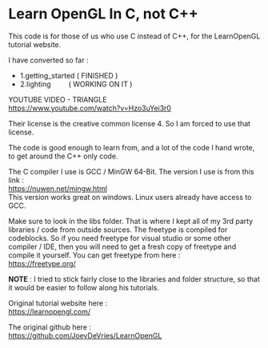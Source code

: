 # Learn OpenGL In C, not C++
This code is for those of us who use C instead of C++, for the LearnOpenGL tutorial website.  

I have converted so far :  
* 1.getting_started ( FINISHED )  
* 2.lighting &nbsp;&nbsp;&nbsp;&nbsp;&nbsp;&nbsp;&nbsp;&nbsp;( WORKING ON IT )  
  
YOUTUBE VIDEO - TRIANGLE  
https://www.youtube.com/watch?v=Hzo3uYei3r0  
  
Their license is the creative common license 4. So I am forced to use that license.  
  
The code is good enough to learn from, and a lot of the code I hand wrote, to get around the C++ only code.  

The C compiler I use is GCC / MinGW 64-Bit. The version I use is from this link :  
https://nuwen.net/mingw.html  
This version works great on windows. Linux users already have access to GCC.  
  
Make sure to look in the libs folder. That is where I kept all of my 3rd party libraries / code from outside sources. The freetype is compiled for codeblocks. So if you need freetype for visual studio or some other compiler / IDE, then you will need to get a fresh copy of freetype and compile it yourself. You can get freetype from here :  
https://freetype.org/
  
**NOTE** : I tried to stick fairly close to the libraries and folder structure, so that it would be easier to follow along his tutorials.  

Original tutorial website here :  
https://learnopengl.com/  

The original github here :  
https://github.com/JoeyDeVries/LearnOpenGL  
